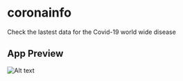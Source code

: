 # coronainfo
Check the lastest data for the Covid-19 world wide disease 

## App Preview
![Alt text](src/assets/images/app.png?raw=true 'Title')
